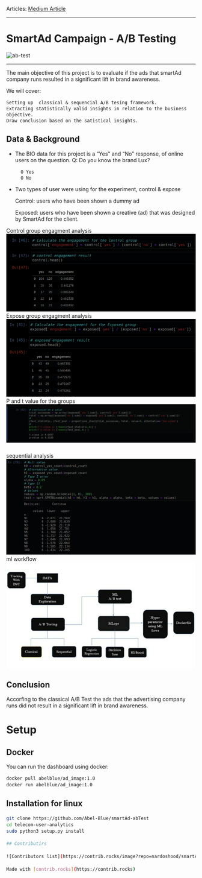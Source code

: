 Articles: [Medium Article](https://medium.com/@Abel-Blue/a-b-test-using-machine-learning-a6dfbbb2d016)

---
# SmartAd Campaign - A/B Testing

![ab-test](https://blog.ida.cl/wp-content/uploads/sites/5/2014/07/ab-testing.jpg)

---
The main objective of this project is to evaluate if the ads that smartAd company runs resulted in a significant lift in brand awareness. 

We will cover:

    Setting up  classical & sequencial A/B tesing framework.
    Extracting statistically valid insights in relation to the business objective.
    Draw conclusion based on the satistical insights.

## Data & Background

- The BIO data for this project is a “Yes” and “No” response, of online users on the  question.
    Q: Do you know the brand Lux?

        O Yes
        O No

- Two types of user were using for the experiment, control & expose

    Control: users who have been shown a dummy ad

    Exposed: users who have been shown a creative (ad) that was designed by SmartAd for the client.

Control group engagment analysis
![model](images/control%20engagment.png)
Expose group engagment analysis
![model](images/exposed%20engagment.png)
P and t value for the groups
![model](images/p%20value.png)
### 
sequential analysis
![model](images/sequ.png)
ml workflow
![model](data/pic.jpg)


## Conclusion
Accorfing to the classical A/B Test the ads that the advertising company runs did not result in a significant lift in brand awareness.



# Setup
## Docker

You can run the dashboard using docker:

```bash
docker pull abelblue/ad_image:1.0
docker run abelblue/ad_image:1.0
```

## Installation for linux

```bash
git clone https://github.com/Abel-Blue/smartAd-abTest
cd telecom-user-analytics
sudo python3 setup.py install

## Contributirs

![Contributors list](https://contrib.rocks/image?repo=nardoshood/smartAd-abTest)

Made with [contrib.rocks](https://contrib.rocks)